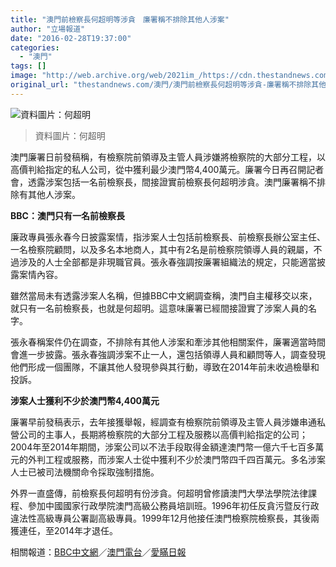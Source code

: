 ```yaml
---
title: "澳門前檢察長何超明等涉貪　廉署稱不排除其他人涉案"
author: "立場報道"
date: "2016-02-28T19:37:00"
categories:
  - "澳門"
tags: []
image: "http://web.archive.org/web/2021im_/https://cdn.thestandnews.com/media/photos/cache/201307051006322702_BzPZo_1200x0.png"
original_url: "thestandnews.com/澳門/澳門前檢察長何超明等涉貪-廉署稱不排除其他人涉案"
---
```

![資料圖片：何超明](http://web.archive.org/web/2021im_/https://cdn.thestandnews.com/media/photos/cache/201307051006322702_BzPZo_1200x0.png)

> 資料圖片：何超明

澳門廉署日前發稿稱，有檢察院前領導及主管人員涉嫌將檢察院的大部分工程，以高價判給指定的私人公司，從中獲利最少澳門幣4,400萬元。廉署今日再召開記者會，透露涉案包括一名前檢察長，間接證實前檢察長何超明涉貪。澳門廉署稱不排除有其他人涉案。

**BBC：澳門只有一名前檢察長**

廉政專員張永春今日披露案情，指涉案人士包括前檢察長、前檢察長辦公室主任、一名檢察院顧問，以及多名本地商人，其中有2名是前檢察院領導人員的親屬，不過涉及的人士全部都是非現職官員。張永春強調按廉署組織法的規定，只能適當披露案情內容。

雖然當局未有透露涉案人名稱，但據BBC中文網調查稱，澳門自主權移交以來，就只有一名前檢察長，也就是何超明。這意味廉署已經間接證實了涉案人員的名字。

張永春稱案件仍在調查，不排除有其他人涉案和牽涉其他相關案件，廉署適當時間會進一步披露。張永春強調涉案不止一人，還包括領導人員和顧問等人，調查發現他們形成一個團隊，不讓其他人發現參與其行動，導致在2014年前未收過檢舉和投訴。

**涉案人士獲利不少於澳門幣4,400萬元**

廉署早前發稿表示，去年接獲舉報，經調查有檢察院前領導及主管人員涉嫌串通私營公司的主事人，長期將檢察院的大部分工程及服務以高價判給指定的公司；2004年至2014年期間，涉案公司以不法手段取得金額達澳門幣一億六千七百多萬元的外判工程或服務，而涉案人士從中獲利不少於澳門幣四千四百萬元。多名涉案人士已被司法機關命令採取強制措施。

外界一直盛傳，前檢察長何超明有份涉貪。何超明曾修讀澳門大學法學院法律課程、參加中國國家行政學院澳門高級公務員培訓班。1996年初任反貪污暨反行政違法性高級專員公署副高級專員。1999年12月他接任澳門檢察院檢察長，其後兩獲連任，至2014年才退任。

相關報道：[BBC中文網](http://web.archive.org/web/20210628183455/http://www.bbc.com/zhongwen/simp/china/2016/02/160228_macau_corruption)／[澳門電台](http://web.archive.org/web/20210628183455/https://www.cyberctm.com/newsNote.php?nid=1220510#.VtLapvl96Uk)／[愛瞞日報](http://web.archive.org/web/20210628183455/https://www.facebook.com/macauconcealers/photos/a.158212900914486.37247.153478958054547/958064680929300/?type=3&theater)